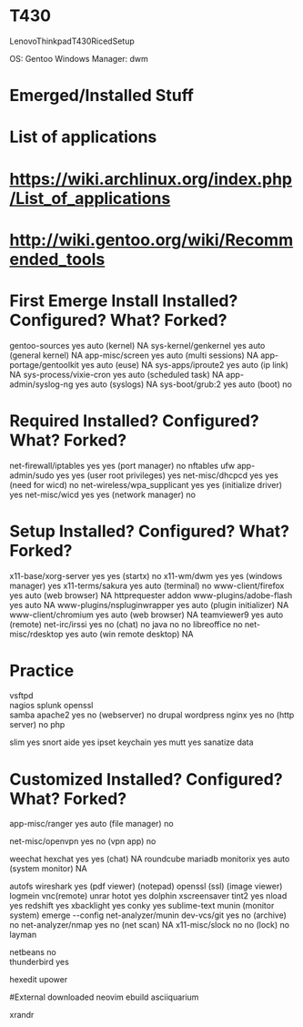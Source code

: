 T430
====

LenovoThinkpadT430RicedSetup

OS: Gentoo
Windows Manager: dwm
# Emerged/Installed Stuff
# List of applications
# https://wiki.archlinux.org/index.php/List_of_applications
# http://wiki.gentoo.org/wiki/Recommended_tools

# First Emerge Install		Installed?	Configured?	What?                   Forked?
gentoo-sources              	yes		auto		(kernel)                NA
sys-kernel/genkernel		yes		auto		(general kernel)        NA
app-misc/screen 		yes		auto		(multi sessions)        NA
app-portage/gentoolkit 		yes		auto		(euse)                  NA
sys-apps/iproute2 		yes		auto		(ip link)               NA
sys-process/vixie-cron 		yes		auto		(scheduled task)        NA
app-admin/syslog-ng 		yes		auto		(syslogs)               NA
sys-boot/grub:2 		yes		auto		(boot)                  no

# Required                       Installed?	Configured?	What?                   Forked?
net-firewall/iptables 		yes		yes		(port manager)          no
nftables
ufw
app-admin/sudo 			yes		yes		(user root privileges)  yes
net-misc/dhcpcd 		yes		yes		(need for wicd)         no
net-wireless/wpa_supplicant 	yes		yes		(initialize driver)     yes
net-misc/wicd 			yes		yes		(network manager)       no

# Setup 			Installed?	Configured?	What?                   Forked?
x11-base/xorg-server 		yes		yes		(startx)                no
x11-wm/dwm 			yes		yes		(windows manager)       yes
x11-terms/sakura 		yes		auto		(terminal)              no
www-client/firefox 		yes		auto		(web browser)           NA
  httprequester addon
www-plugins/adobe-flash		yes		auto                                    NA
www-plugins/nspluginwrapper 	yes		auto		(plugin initializer)    NA
www-client/chromium 		yes		auto		(web browser)           NA
teamviewer9                     yes             auto            (remote)
net-irc/irssi			yes		no		(chat)                  no
java				no		no
libreoffice                     no
net-misc/rdesktop 		yes		auto		(win remote desktop)    NA

# Practice
vsftpd				
nagios
splunk
openssl				
samba
apache2				yes		no		(webserver)             no
	drupal
	wordpress
nginx				yes		no		(http server)        no
php


slim				yes
snort
aide				yes
ipset
keychain			yes
mutt				yes
sanatize data

# Customized 			Installed?	Configured?	What?                   Forked?
app-misc/ranger 		yes		auto		(file manager)          no

net-misc/openvpn 		yes		no		(vpn app)               no


weechat
hexchat                         yes             yes             (chat)                  NA
roundcube
mariadb
monitorix			yes		auto		(system monitor)        NA

autofs
wireshark			yes
(pdf viewer)
(notepad)
openssl (ssl)
(image viewer)
logmein
vnc(remote)
unrar
hotot				yes
dolphin
xscreensaver
tint2				yes
nload				yes
redshift			yes
xbacklight			yes
conky				yes
sublime-text
munin (monitor system)
emerge --config net-analyzer/munin
dev-vcs/git			yes		no		(archive)               no
net-analyzer/nmap		yes		no		(net scan)              NA
x11-misc/slock			no		no		(lock)                  no
layman

netbeans			no		
thunderbird			yes

hexedit
upower


#External downloaded
neovim ebuild
asciiquarium

xrandr
